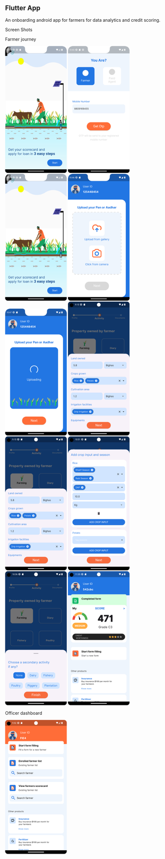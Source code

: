 ## Flutter App ##

An onboarding android app for farmers for data analytics and credit scoring.

Screen Shots

Farmer journey
<div>
<img src="./screenshots/Screenshot_20230815_104225.png" alt="Flash Screen" width="200"/>
<img src="./screenshots/Screenshot_20230815_104344.png" alt="Login Screen" width="200"/>
<img src="./screenshots/Screenshot_20230815_104225.png" alt="Flash Screen" width="200"/>
<img src="./screenshots/Screenshot_20230815_104648.png" alt="Upload document" width="200"/>
<img src="./screenshots/Screenshot_20230815_104722.png" alt="Verify and upload" width="200"/>
<img src="./screenshots/Screenshot_20240112_091539.png" alt="Verify and upload" width="200"/>
<img src="./screenshots/Screenshot_20240112_091539.png" alt="Verify and upload" width="200"/>
<img src="./screenshots/Screenshot_20240114_231849.png" alt="Verify and upload" width="200"/>
<img src="./screenshots/Screenshot_20240110_223649.png" alt="Verify and upload" width="200"/>
<img src="./screenshots/Screenshot_20240131_124650.png" alt="Verify and upload" width="200"/>
</div>

Officer dashboard

<div>
<img src="./screenshots/Screenshot_20240314_215253.png" alt="Flash Screen" width="200"/>
</div>
